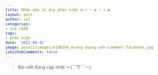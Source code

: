 ```yaml
---
title: Nhập môn tư duy phản biện ✺◟( • ω • )◞✺
layout: post
author: sal
categories:
- Suy ngẫm
tags:
- phản biện
date: '2022-06-01'
image: assets/images/4148284_Hoang-duong-anh-comment-facebook.jpg
isGithubComments: false
---
```


> Bài viết đang cập nhật  〜(￣▽￣〜)
